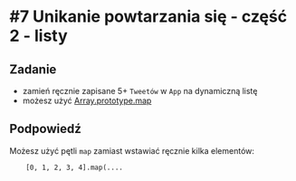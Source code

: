 # #7 Unikanie powtarzania się - część 2 - listy

## Zadanie

- zamień ręcznie zapisane 5+ `Tweetów` w `App` na dynamiczną listę
- możesz użyć [Array.prototype.map](https://developer.mozilla.org/pl/docs/Web/JavaScript/Referencje/Obiekty/Array/map)

## Podpowiedź

Możesz użyć pętli `map` zamiast wstawiać ręcznie kilka elementów:

```
    [0, 1, 2, 3, 4].map(....
```